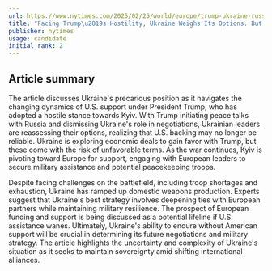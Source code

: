 ```yaml
---
url: https://www.nytimes.com/2025/02/25/world/europe/trump-ukraine-russia-war.html
title: "Facing Trump\u2019s Hostility, Ukraine Weighs Its Options. But They Are Few."
publisher: nytimes
usage: candidate
initial_rank: 2
---
```

## Article summary
The article discusses Ukraine's precarious position as it navigates the changing dynamics of U.S. support under President Trump, who has adopted a hostile stance towards Kyiv. With Trump initiating peace talks with Russia and dismissing Ukraine's role in negotiations, Ukrainian leaders are reassessing their options, realizing that U.S. backing may no longer be reliable. Ukraine is exploring economic deals to gain favor with Trump, but these come with the risk of unfavorable terms. As the war continues, Kyiv is pivoting toward Europe for support, engaging with European leaders to secure military assistance and potential peacekeeping troops.

Despite facing challenges on the battlefield, including troop shortages and exhaustion, Ukraine has ramped up domestic weapons production. Experts suggest that Ukraine's best strategy involves deepening ties with European partners while maintaining military resilience. The prospect of European funding and support is being discussed as a potential lifeline if U.S. assistance wanes. Ultimately, Ukraine's ability to endure without American support will be crucial in determining its future negotiations and military strategy. The article highlights the uncertainty and complexity of Ukraine's situation as it seeks to maintain sovereignty amid shifting international alliances.
